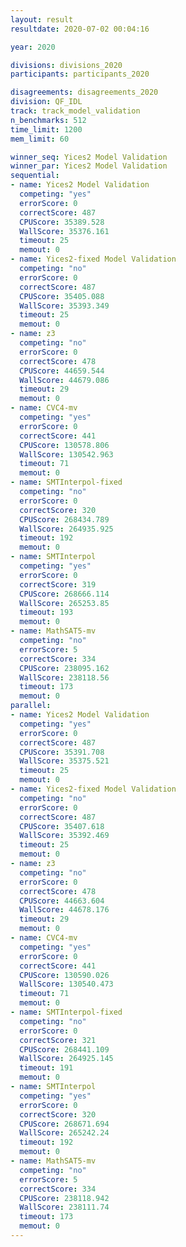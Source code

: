 ```yaml
---
layout: result
resultdate: 2020-07-02 00:04:16

year: 2020

divisions: divisions_2020
participants: participants_2020

disagreements: disagreements_2020
division: QF_IDL
track: track_model_validation
n_benchmarks: 512
time_limit: 1200
mem_limit: 60

winner_seq: Yices2 Model Validation
winner_par: Yices2 Model Validation
sequential:
- name: Yices2 Model Validation
  competing: "yes"
  errorScore: 0
  correctScore: 487
  CPUScore: 35389.528
  WallScore: 35376.161
  timeout: 25
  memout: 0
- name: Yices2-fixed Model Validation
  competing: "no"
  errorScore: 0
  correctScore: 487
  CPUScore: 35405.088
  WallScore: 35393.349
  timeout: 25
  memout: 0
- name: z3
  competing: "no"
  errorScore: 0
  correctScore: 478
  CPUScore: 44659.544
  WallScore: 44679.086
  timeout: 29
  memout: 0
- name: CVC4-mv
  competing: "yes"
  errorScore: 0
  correctScore: 441
  CPUScore: 130578.806
  WallScore: 130542.963
  timeout: 71
  memout: 0
- name: SMTInterpol-fixed
  competing: "no"
  errorScore: 0
  correctScore: 320
  CPUScore: 268434.789
  WallScore: 264935.925
  timeout: 192
  memout: 0
- name: SMTInterpol
  competing: "yes"
  errorScore: 0
  correctScore: 319
  CPUScore: 268666.114
  WallScore: 265253.85
  timeout: 193
  memout: 0
- name: MathSAT5-mv
  competing: "no"
  errorScore: 5
  correctScore: 334
  CPUScore: 238095.162
  WallScore: 238118.56
  timeout: 173
  memout: 0
parallel:
- name: Yices2 Model Validation
  competing: "yes"
  errorScore: 0
  correctScore: 487
  CPUScore: 35391.708
  WallScore: 35375.521
  timeout: 25
  memout: 0
- name: Yices2-fixed Model Validation
  competing: "no"
  errorScore: 0
  correctScore: 487
  CPUScore: 35407.618
  WallScore: 35392.469
  timeout: 25
  memout: 0
- name: z3
  competing: "no"
  errorScore: 0
  correctScore: 478
  CPUScore: 44663.604
  WallScore: 44678.176
  timeout: 29
  memout: 0
- name: CVC4-mv
  competing: "yes"
  errorScore: 0
  correctScore: 441
  CPUScore: 130590.026
  WallScore: 130540.473
  timeout: 71
  memout: 0
- name: SMTInterpol-fixed
  competing: "no"
  errorScore: 0
  correctScore: 321
  CPUScore: 268441.109
  WallScore: 264925.145
  timeout: 191
  memout: 0
- name: SMTInterpol
  competing: "yes"
  errorScore: 0
  correctScore: 320
  CPUScore: 268671.694
  WallScore: 265242.24
  timeout: 192
  memout: 0
- name: MathSAT5-mv
  competing: "no"
  errorScore: 5
  correctScore: 334
  CPUScore: 238118.942
  WallScore: 238111.74
  timeout: 173
  memout: 0
---
```


